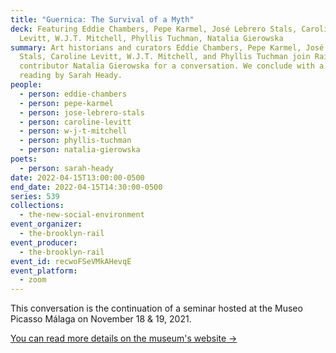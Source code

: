 ```yaml
---
title: "Guernica: The Survival of a Myth"
deck: Featuring Eddie Chambers, Pepe Karmel, José Lebrero Stals, Caroline
  Levitt, W.J.T. Mitchell, Phyllis Tuchman, Natalia Gierowska
summary: Art historians and curators Eddie Chambers, Pepe Karmel, José Lebrero
  Stals, Caroline Levitt, W.J.T. Mitchell, and Phyllis Tuchman join Rail
  contributor Natalia Gierowska for a conversation. We conclude with a poetry
  reading by Sarah Heady.
people:
  - person: eddie-chambers
  - person: pepe-karmel
  - person: jose-lebrero-stals
  - person: caroline-levitt
  - person: w-j-t-mitchell
  - person: phyllis-tuchman
  - person: natalia-gierowska
poets:
  - person: sarah-heady
date: 2022-04-15T13:00:00-0500
end_date: 2022-04-15T14:30:00-0500
series: 539
collections:
  - the-new-social-environment
event_organizer:
  - the-brooklyn-rail
event_producer:
  - the-brooklyn-rail
event_id: recwoFSeVMkAHevqE
event_platform:
  - zoom
---
```

This conversation is the continuation of a seminar hosted at the Museo Picasso Málaga on November 18 & 19, 2021. 

[You can read more details on the museum's website →](https://www.museopicassomalaga.org/en/cultural-programme/seminario-guernica-eng)